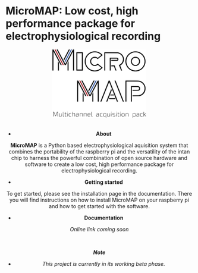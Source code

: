 MicroMAP: Low cost, high performance package for electrophysiological recording
===============================================================================
<div align="center">
    <img
     src="docs/source/img/logo_colored.png"
     style="max-width: 50%; height: 50%;"
     alt="MicroMAP software"

</div>

<br/>
<br/>

* **About**

**MicroMAP** is a Python based electrophysiological aquisition system that combines the
portability of the raspberry pi and the versatility of the intan chip to harness the powerful 
combination of open source hardware and software to create a low cost, high performance package
for electrophysiological recording.

* **Getting started**

To get started, please see the installation page in the documentation. There you will find instructions on how to install MicroMAP on your raspberry pi and how to get started with the software.

* **Documentation**

_Online link coming soon_

<br/>

_**Note**_
- _This project is currently in its working beta phase._
